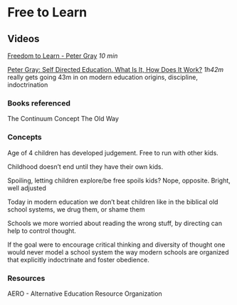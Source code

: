 # Free to Learn

## Videos

[Freedom to Learn - Peter Gray](https://youtu.be/-OMYesA1nQo) *10 min*

[Peter Gray: Self Directed Education. What Is It, How Does It Work?](https://youtu.be/DYYbYyGbEcc) *1h42m* really gets going 43m in on modern education origins, discipline, indoctrination 



### Books referenced

The Continuum Concept
The Old Way


### Concepts

Age of 4 children has developed judgement. Free to run with other kids.

Childhood doesn’t end until they have their own kids.

Spoiling, letting children explore/be free spoils kids? Nope, opposite. Bright, well adjusted 


Today in modern education we don’t beat children like in the biblical old school systems, we drug them, or shame them

Schools we more worried about reading the wrong stuff, by directing can help to control thought.

If the goal were to encourage critical thinking and diversity of thought one would never model a school system the way modern schools are organized that explicitly indoctrinate and foster obedience. 



### Resources 

AERO - Alternative Education Resource Organization 

